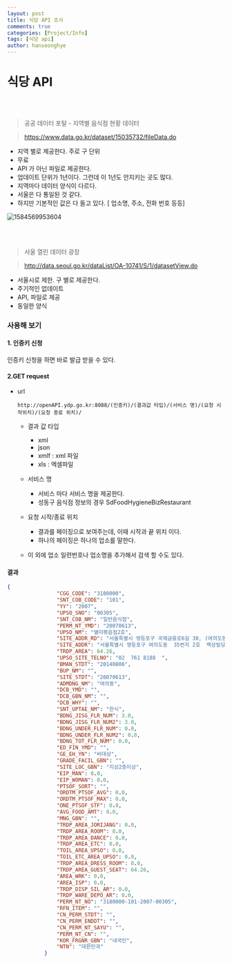 ```yaml
---
layout: post
title: 식당 API 조사
comments: true
categories: [Project/Info]
tags: [식당 api]
author: hanseonghye
---
```


# 식당 API

<br />

<br />

> <subtitle> 공공 데이터 포털 - 지역별 음식점 현황 데이터 </subtitle>

> <https://www.data.go.kr/dataset/15035732/fileData.do>

- 지역 별로 제공한다. 주로 구 단위
- 무료
- API 가 아닌 파일로 제공한다.
- 업데이트 단위가 1년이다. 그런데 이 1년도 안지키는 곳도 많다.
- 지역마다 데이터 양식이 다르다.
- 서울은 다 통일된 것 같다.
- 하지만 기본적인 값은 다 들고 있다. [ 업소명, 주소, 전화 번호 등등]

![1584569953604](C:\Users\han\AppData\Roaming\Typora\typora-user-images\1584569953604.png)



<br/>

<br/>

> <subtitle>서울 열린 데이터 광장</subtitle>

> <http://data.seoul.go.kr/dataList/OA-10741/S/1/datasetView.do>

- 서울시로 제한. 구 별로 제공한다.
- 주기적인 없데이트
- API, 파일로 제공
- 동일한 양식



### 사용해 보기

#### 1. 인증키 신청

인증키 신청을 하면 바로 발급 받을 수 있다.



#### 2.GET request



- url

  `http://openAPI.ydp.go.kr:8088/(인증키)/(결과값 타입)/(서비스 명)/(요청 시작위치)/(요청 종료 위치)/`

  - 결과 값 타입
    - xml
    - json
    - xmlf : xml 파일
    - xls : 엑셀파일
  - 서비스 명
    - 서비스 마다 서비스 명을 제공한다.
    - 성동구 음식점 정보의 경우 SdFoodHygieneBizRestaurant
  - 요청 시작/종료 위치
    - 결과를 페이징으로 보여주는데, 이때 시작과 끝 위치 이다.
    - 하나의 페이징은 하나의 업소를 말한다.

  - 이 외에 업소 일련번호나 업소명을 추가해서 검색 할 수도 있다.

#### 결과

```json
{
                "CGG_CODE": "3180000",
                "SNT_COB_CODE": "101",
                "YY": "2007",
                "UPSO_SNO": "00305",
                "SNT_COB_NM": "일반음식점",
                "PERM_NT_YMD": "20070613",
                "UPSO_NM": "별미볶음점2호",
                "SITE_ADDR_RD": "서울특별시 영등포구 국제금융로6길 30, (여의도동,백상빌딩 315호,316호)",
                "SITE_ADDR": "서울특별시 영등포구 여의도동  35번지 2호  백상빌딩 315호,316호",
                "TRDP_AREA": 64.26,
                "UPSO_SITE_TELNO": "02  761 8188  ",
                "BMAN_STDT": "20140806",
                "BUP_NM": "",
                "SITE_STDT": "20070613",
                "ADMDNG_NM": "여의동",
                "DCB_YMD": "",
                "DCB_GBN_NM": "",
                "DCB_WHY": "",
                "SNT_UPTAE_NM": "한식",
                "BDNG_JISG_FLR_NUM": 3.0,
                "BDNG_JISG_FLR_NUM2": 3.0,
                "BDNG_UNDER_FLR_NUM": 0.0,
                "BDNG_UNDER_FLR_NUM2": 0.0,
                "BDNG_TOT_FLR_NUM": 0.0,
                "ED_FIN_YMD": "",
                "GE_EH_YN": "비대상",
                "GRADE_FACIL_GBN": "",
                "SITE_LOC_GBN": "지상2층이상",
                "EIP_MAN": 0.0,
                "EIP_WOMAN": 0.0,
                "PTSOF_SORT": "",
                "ORDTM_PTSOF_AVG": 0.0,
                "ORDTM_PTSOF_MAX": 0.0,
                "ONE_PTSOF_STF": 0.0,
                "AVG_FOOD_AMT": 0.0,
                "MNG_GBN": "",
                "TRDP_AREA_JORIJANG": 0.0,
                "TRDP_AREA_ROOM": 0.0,
                "TRDP_AREA_DANCE": 0.0,
                "TRDP_AREA_ETC": 0.0,
                "TOIL_AREA_UPSO": 0.0,
                "TOIL_ETC_AREA_UPSO": 0.0,
                "TRDP_AREA_DRESS_ROOM": 0.0,
                "TRDP_AREA_GUEST_SEAT": 64.26,
                "AREA_WRK": 0.0,
                "AREA_ISP": 0.0,
                "TRDP_DISP_SIL_AR": 0.0,
                "TRDP_WARE_DEPO_AR": 0.0,
                "PERM_NT_NO": "3180000-101-2007-00305",
                "RFN_ITEM": "",
                "CN_PERM_STDT": "",
                "CN_PERM_ENDDT": "",
                "CN_PERM_NT_SAYU": "",
                "PERM_NT_CN": "",
                "KOR_FRGNR_GBN": "내국인",
                "NTN": "대한민국"
            }
```

